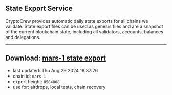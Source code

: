 ## State Export Service
CryptoCrew provides automatic daily state exports for all chains we validate. State export files can be used as genesis files and are a snapshot of the current blockchain state, including all validators, accounts, balances and delegations.

---
**Download: [mars-1 state export](https://dl-eu2.ccvalidators.com/SERVICE/mars/mars-1_export_8584808.json)**
---

- last updated: Thu Aug 29 2024 18:37:26
- chain id: `mars-1`
- export height: `8584808`
- use for: airdrops, local tests, chain recovery
